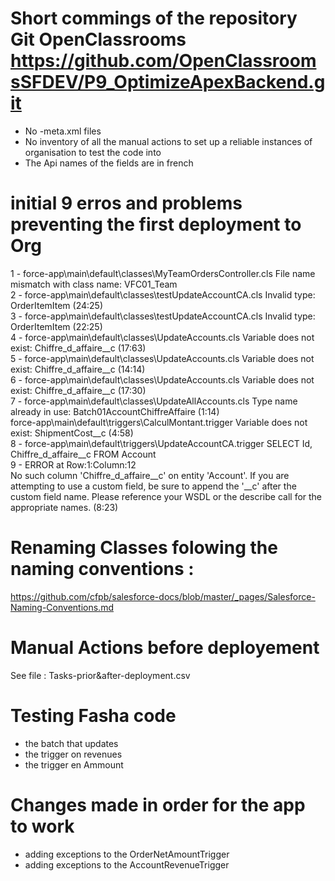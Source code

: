 # Short commings of the repository Git OpenClassrooms https://github.com/OpenClassroomsSFDEV/P9_OptimizeApexBackend.git

- No -meta.xml files
- No inventory of all the manual actions to set up a reliable instances of organisation to test the code into
- The Api names of the fields are in french


# initial 9 erros and problems preventing the first deployment to Org

1 - force-app\main\default\classes\MyTeamOrdersController.cls  File name mismatch with class name: VFC01_Team                                                                     
2 - force-app\main\default\classes\testUpdateAccountCA.cls     Invalid type: OrderItemItem (24:25)                                                                                       
3 - force-app\main\default\classes\testUpdateAccountCA.cls     Invalid type: OrderItemItem (22:25)                                                                                       
4 - force-app\main\default\classes\UpdateAccounts.cls          Variable does not exist: Chiffre_d_affaire__c (17:63)                                                                      
5 - force-app\main\default\classes\UpdateAccounts.cls          Variable does not exist: Chiffre_d_affaire__c (14:14)                                                                     
6 - force-app\main\default\classes\UpdateAccounts.cls          Variable does not exist: Chiffre_d_affaire__c (17:30)                                                                     
7 - force-app\main\default\classes\UpdateAllAccounts.cls       Type name already in use: Batch01AccountChiffreAffaire (1:14)                                                             
force-app\main\default\triggers\CalculMontant.trigger      Variable does not exist: ShipmentCost__c (4:58)                                                                          
8 - force-app\main\default\triggers\UpdateAccountCA.trigger    SELECT Id, Chiffre_d_affaire__c FROM Account                                                                              
9 - ERROR at Row:1:Column:12                                   
    No such column 'Chiffre_d_affaire__c' on entity 'Account'. If you are attempting to use a custom field, be sure to append the '__c' after the custom field name. Please reference your WSDL or the describe call for the appropriate names. (8:23)


# Renaming Classes folowing the naming conventions :
https://github.com/cfpb/salesforce-docs/blob/master/_pages/Salesforce-Naming-Conventions.md

# Manual Actions before deployement
See file : Tasks-prior&after-deployment.csv

# Testing Fasha code
- the batch that updates
- the trigger on revenues
- the trigger en Ammount 

# Changes made in order for the app to work
- adding exceptions to the OrderNetAmountTrigger
- adding exceptions to the AccountRevenueTrigger